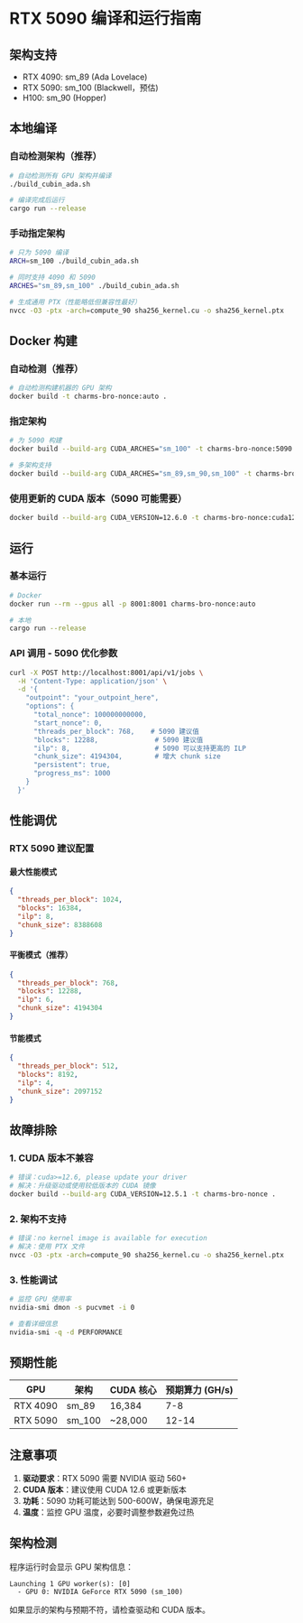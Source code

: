 # RTX 5090 编译和运行指南

## 架构支持

- RTX 4090: sm_89 (Ada Lovelace)
- RTX 5090: sm_100 (Blackwell，预估)
- H100: sm_90 (Hopper)

## 本地编译

### 自动检测架构（推荐）
```bash
# 自动检测所有 GPU 架构并编译
./build_cubin_ada.sh

# 编译完成后运行
cargo run --release
```

### 手动指定架构
```bash
# 只为 5090 编译
ARCH=sm_100 ./build_cubin_ada.sh

# 同时支持 4090 和 5090
ARCHES="sm_89,sm_100" ./build_cubin_ada.sh

# 生成通用 PTX（性能略低但兼容性最好）
nvcc -O3 -ptx -arch=compute_90 sha256_kernel.cu -o sha256_kernel.ptx
```

## Docker 构建

### 自动检测（推荐）
```bash
# 自动检测构建机器的 GPU 架构
docker build -t charms-bro-nonce:auto .
```

### 指定架构
```bash
# 为 5090 构建
docker build --build-arg CUDA_ARCHES="sm_100" -t charms-bro-nonce:5090 .

# 多架构支持
docker build --build-arg CUDA_ARCHES="sm_89,sm_90,sm_100" -t charms-bro-nonce:multi .
```

### 使用更新的 CUDA 版本（5090 可能需要）
```bash
docker build --build-arg CUDA_VERSION=12.6.0 -t charms-bro-nonce:cuda126 .
```

## 运行

### 基本运行
```bash
# Docker
docker run --rm --gpus all -p 8001:8001 charms-bro-nonce:auto

# 本地
cargo run --release
```

### API 调用 - 5090 优化参数
```bash
curl -X POST http://localhost:8001/api/v1/jobs \
  -H 'Content-Type: application/json' \
  -d '{
    "outpoint": "your_outpoint_here",
    "options": {
      "total_nonce": 100000000000,
      "start_nonce": 0,
      "threads_per_block": 768,    # 5090 建议值
      "blocks": 12288,              # 5090 建议值
      "ilp": 8,                     # 5090 可以支持更高的 ILP
      "chunk_size": 4194304,        # 增大 chunk size
      "persistent": true,
      "progress_ms": 1000
    }
  }'
```

## 性能调优

### RTX 5090 建议配置

#### 最大性能模式
```json
{
  "threads_per_block": 1024,
  "blocks": 16384,
  "ilp": 8,
  "chunk_size": 8388608
}
```

#### 平衡模式（推荐）
```json
{
  "threads_per_block": 768,
  "blocks": 12288,
  "ilp": 6,
  "chunk_size": 4194304
}
```

#### 节能模式
```json
{
  "threads_per_block": 512,
  "blocks": 8192,
  "ilp": 4,
  "chunk_size": 2097152
}
```

## 故障排除

### 1. CUDA 版本不兼容
```bash
# 错误：cuda>=12.6, please update your driver
# 解决：升级驱动或使用较低版本的 CUDA 镜像
docker build --build-arg CUDA_VERSION=12.5.1 -t charms-bro-nonce .
```

### 2. 架构不支持
```bash
# 错误：no kernel image is available for execution
# 解决：使用 PTX 文件
nvcc -O3 -ptx -arch=compute_90 sha256_kernel.cu -o sha256_kernel.ptx
```

### 3. 性能调试
```bash
# 监控 GPU 使用率
nvidia-smi dmon -s pucvmet -i 0

# 查看详细信息
nvidia-smi -q -d PERFORMANCE
```

## 预期性能

| GPU | 架构 | CUDA 核心 | 预期算力 (GH/s) |
|-----|------|----------|----------------|
| RTX 4090 | sm_89 | 16,384 | 7-8 |
| RTX 5090 | sm_100 | ~28,000 | 12-14 |

## 注意事项

1. **驱动要求**：RTX 5090 需要 NVIDIA 驱动 560+
2. **CUDA 版本**：建议使用 CUDA 12.6 或更新版本
3. **功耗**：5090 功耗可能达到 500-600W，确保电源充足
4. **温度**：监控 GPU 温度，必要时调整参数避免过热

## 架构检测

程序运行时会显示 GPU 架构信息：
```
Launching 1 GPU worker(s): [0]
  - GPU 0: NVIDIA GeForce RTX 5090 (sm_100)
```

如果显示的架构与预期不符，请检查驱动和 CUDA 版本。